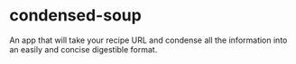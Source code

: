 # condensed-soup
An app that will take your recipe URL and condense all the information into an easily and concise digestible format.
